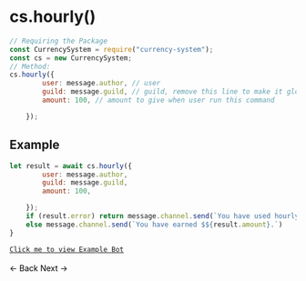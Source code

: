 # cs.hourly()
```js
// Requiring the Package
const CurrencySystem = require("currency-system");
const cs = new CurrencySystem;
// Method:
cs.hourly({
        user: message.author, // user
        guild: message.guild, // guild, remove this line to make it global
        amount: 100, // amount to give when user run this command

    });
```
## Example
```js
let result = await cs.hourly({
        user: message.author,
        guild: message.guild,
        amount: 100,

    });
    if (result.error) return message.channel.send(`You have used hourly recently Try again in ${result.time}`);
    else message.channel.send(`You have earned $${result.amount}.`)
}
```
[`Click me to view Example Bot`](https://github.com/BIntelligent/currency-system/tree/main/ExampleBot) <br><br>
<a href="https://bintelligent.github.io/currency-system/examples/globalLeaderboard" class="button"><- Back</a>
<a href="https://bintelligent.github.io/currency-system/examples/quaterly" class="button">Next -></a> <br><br><br>
<style>
.button {
    -webkit-appearance: button;
    -moz-appearance: button;
    appearance: button;
    text-align: center;
    text-decoration: none;
    color: initial;
}
 </style>

